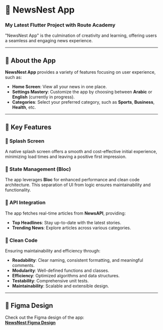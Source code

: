 
# **📰 NewsNest App**

### **My Latest Flutter Project with Route Academy**  
"NewsNest App" is the culmination of creativity and learning, offering users a seamless and engaging news experience.  

---

## **🔴 About the App**  
**NewsNest App** provides a variety of features focusing on user experience, such as:  

- **Home Screen**: View all your news in one place.  
- **Settings Mastery**: Customize the app by choosing between **Arabic** or **English** (currently in progress).  
- **Categories**: Select your preferred category, such as **Sports**, **Business**, **Health**, etc.  

---

## **🔴 Key Features**  

### **🔹 Splash Screen**  
A native splash screen offers a smooth and cost-effective initial experience, minimizing load times and leaving a positive first impression.  

### **🔹 State Management (Bloc)**  
The app leverages **Bloc** for enhanced performance and clean code architecture. This separation of UI from logic ensures maintainability and functionality.  

### **🔹 API Integration**  
The app fetches real-time articles from **NewsAPI**, providing:  
- **Top Headlines**: Stay up-to-date with the latest stories.  
- **Trending News**: Explore articles across various categories.  

### **🔹 Clean Code**  
Ensuring maintainability and efficiency through:  
- **Readability**: Clear naming, consistent formatting, and meaningful comments.  
- **Modularity**: Well-defined functions and classes.  
- **Efficiency**: Optimized algorithms and data structures.  
- **Testability**: Comprehensive unit tests.  
- **Maintainability**: Scalable and extensible design.  

---

## **🔴 Figma Design**  
Check out the Figma design of the app:  
[**NewsNest Figma Design**](https://www.figma.com/design/48e1711YXW0PJRPkvzCDIy/News-App?m=auto&t=Qm7yRGOdr2Ctlm8p-1)  
